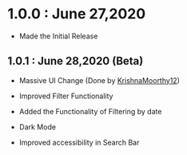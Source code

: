 # 1.0.0 : June 27,2020

- Made the Initial Release

## 1.0.1 : June 28,2020 (Beta)

- Massive UI Change (Done by [KrishnaMoorthy12](https://github.com/KrishnaMoorthy12))

- Improved Filter Functionality
- Added the Functionality of Filtering by date
- Dark Mode
- Improved accessibility in Search Bar
